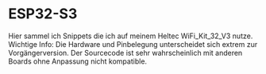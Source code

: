 # ESP32-S3

Hier sammel ich Snippets die ich auf meinem Heltec WiFi_Kit_32_V3 nutze. 
Wichtige Info: Die Hardware und Pinbelegung unterscheidet sich extrem zur Vorgängerversion. 
Der Sourcecode ist sehr wahrscheinlich mit anderen Boards ohne Anpassung nicht kompatible. 

